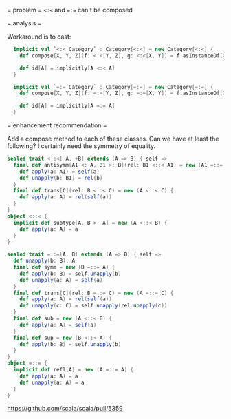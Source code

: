 = problem =
`<:<` and `=:=` can't be composed

= analysis =

Workaround is to cast:

```scala
  implicit val `<:<_Category` : Category[<:<] = new Category[<:<] {
    def compose[X, Y, Z](f: <:<[Y, Z], g: <:<[X, Y]) = f.asInstanceOf[X <:< Z]

    def id[A] = implicitly[A <:< A]
  }

  implicit val `=:=_Category` : Category[=:=] = new Category[=:=] {
    def compose[X, Y, Z](f: =:=[Y, Z], g: =:=[X, Y]) = f.asInstanceOf[X =:= Z]

    def id[A] = implicitly[A =:= A]
  }
```

= enhancement recommendation =

Add a compose method to each of these classes.
Can we have at least the following? I certainly need the symmetry of equality.
```scala
sealed trait <::<[-A, +B] extends (A => B) { self =>
  final def antisymm[A1 <: A, B1 >: B](rel: B1 <::< A1) = new (A1 =::= B1) {
    def apply(a: A1) = self(a)
    def unapply(b: B1) = rel(b)
  }
  final def trans[C](rel: B <::< C) = new (A <::< C) {
    def apply(a: A) = rel(self(a))
  }
}
object <::< {
  implicit def subtype[A, B >: A] = new (A <::< B) {
    def apply(a: A) = a
  }
}

sealed trait =::=[A, B] extends (A => B) { self =>
  def unapply(b: B): A
  final def symm = new (B =::= A) {
    def apply(b: B) = self.unapply(b)
    def unapply(a: A) = self(a)
  }
  final def trans[C](rel: B =::= C) = new (A =::= C) {
    def apply(a: A) = rel(self(a))
    def unapply(c: C) = self.unapply(rel.unapply(c))
  }
  final def sub = new (A <::< B) {
    def apply(a: A) = self(a)
  }
  final def sup = new (B <::< A) {
    def apply(b: B) = self.unapply(b)
  }
}
object =::= {
  implicit def refl[A] = new (A =::= A) {
    def apply(a: A) = a
    def unapply(a: A) = a
  }
}
```
https://github.com/scala/scala/pull/5359

